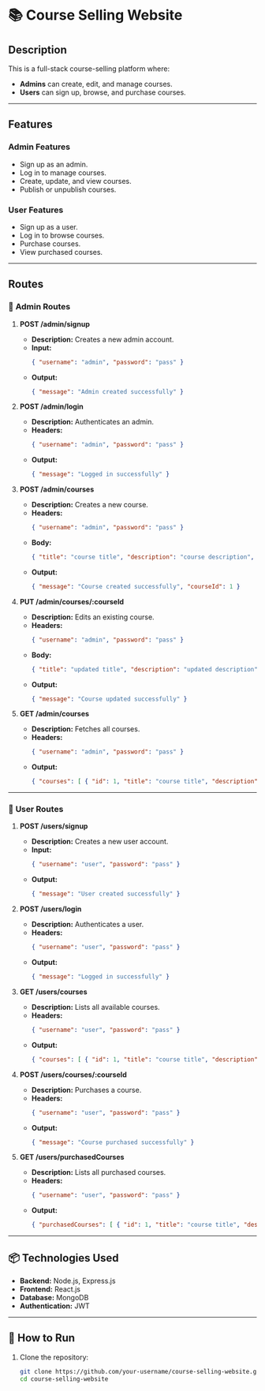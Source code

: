 # 📚 Course Selling Website

## Description
This is a full-stack course-selling platform where:
- **Admins** can create, edit, and manage courses.
- **Users** can sign up, browse, and purchase courses.

---

## Features
### Admin Features
- Sign up as an admin.
- Log in to manage courses.
- Create, update, and view courses.
- Publish or unpublish courses.

### User Features
- Sign up as a user.
- Log in to browse courses.
- Purchase courses.
- View purchased courses.

---

## Routes

### 🔑 **Admin Routes**
1. **POST /admin/signup**  
   - **Description:** Creates a new admin account.  
   - **Input:**  
     ```json
     { "username": "admin", "password": "pass" }
     ```
   - **Output:**  
     ```json
     { "message": "Admin created successfully" }
     ```

2. **POST /admin/login**  
   - **Description:** Authenticates an admin.  
   - **Headers:**  
     ```json
     { "username": "admin", "password": "pass" }
     ```
   - **Output:**  
     ```json
     { "message": "Logged in successfully" }
     ```

3. **POST /admin/courses**  
   - **Description:** Creates a new course.  
   - **Headers:**  
     ```json
     { "username": "admin", "password": "pass" }
     ```  
   - **Body:**  
     ```json
     { "title": "course title", "description": "course description", "price": 100, "imageLink": "https://linktoimage.com", "published": true }
     ```
   - **Output:**  
     ```json
     { "message": "Course created successfully", "courseId": 1 }
     ```

4. **PUT /admin/courses/:courseId**  
   - **Description:** Edits an existing course.  
   - **Headers:**  
     ```json
     { "username": "admin", "password": "pass" }
     ```  
   - **Body:**  
     ```json
     { "title": "updated title", "description": "updated description", "price": 200, "imageLink": "https://updatedlinktoimage.com", "published": false }
     ```
   - **Output:**  
     ```json
     { "message": "Course updated successfully" }
     ```

5. **GET /admin/courses**  
   - **Description:** Fetches all courses.  
   - **Headers:**  
     ```json
     { "username": "admin", "password": "pass" }
     ```
   - **Output:**  
     ```json
     { "courses": [ { "id": 1, "title": "course title", "description": "course description", "price": 100, "imageLink": "https://linktoimage.com", "published": true } ] }
     ```

---

### 👤 **User Routes**
1. **POST /users/signup**  
   - **Description:** Creates a new user account.  
   - **Input:**  
     ```json
     { "username": "user", "password": "pass" }
     ```
   - **Output:**  
     ```json
     { "message": "User created successfully" }
     ```

2. **POST /users/login**  
   - **Description:** Authenticates a user.  
   - **Headers:**  
     ```json
     { "username": "user", "password": "pass" }
     ```
   - **Output:**  
     ```json
     { "message": "Logged in successfully" }
     ```

3. **GET /users/courses**  
   - **Description:** Lists all available courses.  
   - **Headers:**  
     ```json
     { "username": "user", "password": "pass" }
     ```
   - **Output:**  
     ```json
     { "courses": [ { "id": 1, "title": "course title", "description": "course description", "price": 100, "imageLink": "https://linktoimage.com", "published": true } ] }
     ```

4. **POST /users/courses/:courseId**  
   - **Description:** Purchases a course.  
   - **Headers:**  
     ```json
     { "username": "user", "password": "pass" }
     ```
   - **Output:**  
     ```json
     { "message": "Course purchased successfully" }
     ```

5. **GET /users/purchasedCourses**  
   - **Description:** Lists all purchased courses.  
   - **Headers:**  
     ```json
     { "username": "user", "password": "pass" }
     ```
   - **Output:**  
     ```json
     { "purchasedCourses": [ { "id": 1, "title": "course title", "description": "course description", "price": 100, "imageLink": "https://linktoimage.com", "published": true } ] }
     ```

---

## 📦 Technologies Used
- **Backend:** Node.js, Express.js
- **Frontend:** React.js
- **Database:** MongoDB
- **Authentication:** JWT

---

## 🚀 How to Run
1. Clone the repository:
   ```bash
   git clone https://github.com/your-username/course-selling-website.git
   cd course-selling-website
